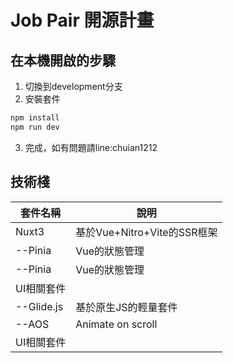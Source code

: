 # Job Pair 開源計畫
## 在本機開啟的步驟
1. 切換到development分支
2. 安裝套件
```javascript
npm install
npm run dev
```
3. 完成，如有問題請line:chuian1212


## 技術棧
| 套件名稱   | 說明                        |
| ---------- | --------------------------- |
| Nuxt3      | 基於Vue+Nitro+Vite的SSR框架 |
| --Pinia    | Vue的狀態管理               |
| --Pinia    | Vue的狀態管理               |
| UI相關套件 |                             |
| --Glide.js | 基於原生JS的輕量套件        |
| --AOS      | Animate on scroll           |
| UI相關套件 |                             |